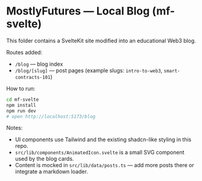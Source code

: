 # MostlyFutures — Local Blog (mf-svelte)

This folder contains a SvelteKit site modified into an educational Web3 blog.

Routes added:
- `/blog` — blog index
- `/blog/[slug]` — post pages (example slugs: `intro-to-web3`, `smart-contracts-101`)

How to run:

```bash
cd mf-svelte
npm install
npm run dev
# open http://localhost:5173/blog
```

Notes:
- UI components use Tailwind and the existing shadcn-like styling in this repo.
- `src/lib/components/AnimatedIcon.svelte` is a small SVG component used by the blog cards.
- Content is mocked in `src/lib/data/posts.ts` — add more posts there or integrate a markdown loader.
